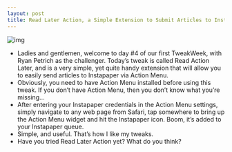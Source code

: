 ```yaml
---
layout: post
title: Read Later Action, a Simple Extension to Submit Articles to Instapaper
---
```

![img](http://media.idownloadblog.com/wp-content/uploads/2011/06/Read-Later.png)
* Ladies and gentlemen, welcome to day #4 of our first TweakWeek, with Ryan Petrich as the challenger. Today’s tweak is called Read Action Later, and is a very simple, yet quite handy extension that will allow you to easily send articles to Instapaper via Action Menu.
* Obviously, you need to have Action Menu installed before using this tweak. If you don’t have Action Menu, then you don’t know what you’re missing…
* After entering your Instapaper credentials in the Action Menu settings, simply navigate to any web page from Safari, tap somewhere to bring up the Action Menu widget and hit the Instapaper icon. Boom, it’s added to your Instapaper queue.
* Simple, and useful. That’s how I like my tweaks.
* Have you tried Read Later Action yet? What do you think?

